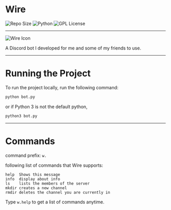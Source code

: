 # Wire
![Repo Size](https://img.shields.io/github/repo-size/jacobismael/wire?style=for-the-badge)
![Python](https://img.shields.io/github/languages/top/jacobismael/wire?color=success&style=for-the-badge)
![GPL License](https://img.shields.io/github/license/jacobismael/wire?color=black&style=for-the-badge)

- - -


![Wire Icon](https://icons.iconarchive.com/icons/xenatt/the-circle/512/App-Terminal-icon.png)

A Discord bot I developed for me and some of my friends to use.

- - -

# Running the Project

To run the project locally, run the following command:

```bash
python bot.py
```

or if Python 3 is not the default python,

```bash
python3 bot.py
```

- - -

# Commands

command prefix: ```w.```

following list of commands that Wire supports:

``` code
help  Shows this message
info  display about info
ls    lists the members of the server
mkdir creates a new channel
rmdir deletes the channel you are currently in
```

Type `w.help` to get a list of commands anytime.
